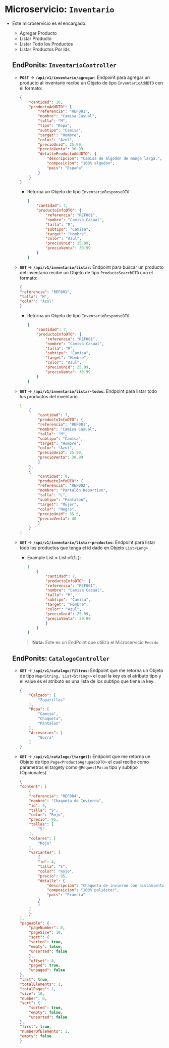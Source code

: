 # Microservicio: `Inventario`

* Este microservicio es el encargado:

    * Agregar Producto
    * Listar Producto 
    * Listar Todo los Productos
    * Listar Productos Por Ids

    ## EndPonits: `InventarioController`

    * **`POST`** -> **`/api/v1/inventario/agregar`:**  Endpoint para agregar un producto al inventario recibe un Objeto de tipo `InventarioAddDTO` con el formato:

        ```json
        {
            "cantidad": 10,
            "productoAddDTO": {
                "referencia": "REF001",
                "nombre": "Camisa Casual",
                "talla": "M",
                "tipo": "Ropa",
                "subtipo": "Camisa",
                "target": "Hombre",
                "color": "Azul",
                "precioUnid": 25.99,
                "precioVenta": 30.99,
                "detalleProductoAddDTO": {
                    "descripcion": "Camisa de algodón de manga larga.",
                    "composicion": "100% algodón",
                    "pais": "España"
                }
            }
        }
        ```

        * Retorna un Objeto de tipo `InventarioResponseDTO`

            ```json
            {
                "cantidad": 7,
                "productoInfoDTO": {
                    "referencia": "REF001",
                    "nombre": "Camisa Casual",
                    "talla": "M",
                    "subtipo": "Camisa",
                    "target": "Hombre",
                    "color": "Azul",
                    "precioUnid": 25.99,
                    "precioVenta": 30.99
                }
            }
            ```
    
    * **`GET`** -> **`/api/v1/inventario/listar`:**  Endpoint para buscar un producto del inventario recibe un Objeto de tipo `ProductoSearchDTO` con el formato:

        ```json
        {
        "referencia": "REF001",
        "talla": "M",
        "color": "Azul"
        }
        ```
    
        * Retorna un Objeto de tipo `InventarioResponseDTO`

            ```json
            {
                "cantidad": 7,
                "productoInfoDTO": {
                    "referencia": "REF001",
                    "nombre": "Camisa Casual",
                    "talla": "M",
                    "subtipo": "Camisa",
                    "target": "Hombre",
                    "color": "Azul",
                    "precioUnid": 25.99,
                    "precioVenta": 30.99
                }
            }
            ```
    
    * **`GET`** -> **`/api/v1/inventario/listar-todos`:**  Endpoint para listar todo los productos del inventario 

        ```json
        [
            {
                "cantidad": 7,
                "productoInfoDTO": {
                "referencia": "REF001",
                "nombre": "Camisa Casual",
                "talla": "M",
                "subtipo": "Camisa",
                "target": "Hombre",
                "color": "Azul",
                "precioUnid": 25.99,
                "precioVenta": 30.99
                }
            },
            {
                "cantidad": 0,
                "productoInfoDTO": {
                "referencia": "REF002",
                "nombre": "Pantalón Deportivo",
                "talla": "L",
                "subtipo": "Pantalon",
                "target": "Mujer",
                "color": "Negro",
                "precioUnid": 35.5,
                "precioVenta": 40
                }
            }
        ]
        ```
    
        
    * **`GET`** -> **`/api/v1/inventario/listar-productos`:**  Endpoint para listar todo los productos que tenga el id dado en Objeto `List<Long>` 

        * Example List<Long> = List.of(1L);

            ```json
            [
                {
                    "cantidad": 7,
                    "productoInfoDTO": {
                    "referencia": "REF001",
                    "nombre": "Camisa Casual",
                    "talla": "M",
                    "subtipo": "Camisa",
                    "target": "Hombre",
                    "color": "Azul",
                    "precioUnid": 25.99,
                    "precioVenta": 30.99
                    }
                }
            ]
            ```
        > **Nota:** Este es un EndPoint que utiliza el Microservicio `Pedido`

    ## EndPonits: `CatalogoController`

    * **`GET`** -> **`/api/v1/catalogo/filtros`:**  Endpoint que me retorna un Objeto de tipo `Map<String, List<String>>` el cual la key es el atributo tipo y el value es el atributo es una lista de los subtipo que tiene la key.

        ```json
        {
            "Calzado": [
                "Zapatillas"
            ],
            "Ropa": [
                "Camisa",
                "Chaqueta",
                "Pantalon"
            ],
            "Accesorios": [
                "Gorra"
            ]
        }
        ```
    
    * **`GET`** -> **`/api/v1/catalogo/{target}`:**  Endpoint que me retorna un Objeto de tipo `Page<ProductoAgrupadoDTO>` el cual recibe como parametros el targety como `@RequestParam` tipo y subtipo (Opcionales).

        ```json
        {
        "content": [
            {
            "referencia": "REF004",
            "nombre": "Chaqueta de Invierno",
            "id": 4,
            "talla": "S",
            "color": "Rojo",
            "precio": 95,
            "tallas": [
                "S"
            ],
            "colores": [
                "Rojo"
            ],
            "variantes": [
                {
                "id": 4,
                "talla": "S",
                "color": "Rojo",
                "precio": 95,
                "detalle": {
                    "descripcion": "Chaqueta de invierno con aislamiento térmico.",
                    "composicion": "100% poliéster",
                    "pais": "Francia"
                }
                }
            ]
            }
        ],
        "pageable": {
            "pageNumber": 0,
            "pageSize": 10,
            "sort": {
            "sorted": true,
            "empty": false,
            "unsorted": false
            },
            "offset": 0,
            "paged": true,
            "unpaged": false
        },
        "last": true,
        "totalElements": 1,
        "totalPages": 1,
        "size": 10,
        "number": 0,
        "sort": {
            "sorted": true,
            "empty": false,
            "unsorted": false
        },
        "first": true,
        "numberOfElements": 1,
        "empty": false
        }
        ``` 
